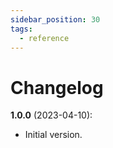 ```yaml
---
sidebar_position: 30
tags:
  - reference
---
```


# Changelog

**1.0.0** (2023-04-10):

- Initial version.
